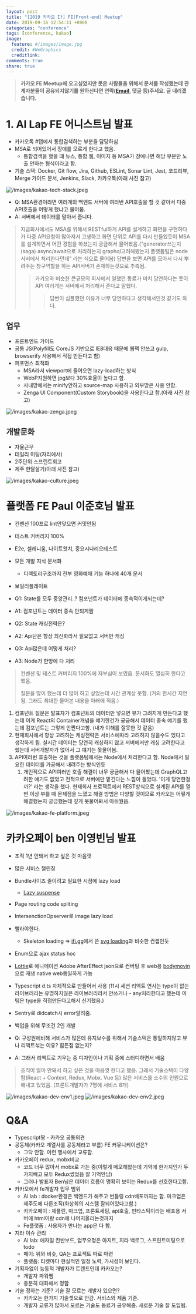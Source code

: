 ```yaml
---
layout: post
title: "[2019 카카오 If] FE(Front-end) Meetup"
date: 2019-09-16 12:54:11 +0900
categories: "conference"
tags: [conference, kakao]
image:
  feature: #/images/image.jpg
  credit: #WeGraphics
  creditlink:
comments: true
share: true
---
```


> **카카오 FE Meetup에 오고싶었지만 못온 사람들을 위해서 문서를 작성했는데 관계자분들이 공유되지않기를 원하신다면 연락(<a href="mailto:email@qvil.dev">Email</a>, 댓글 등)주세요. 글 내리겠습니다.**

# 1. AI Lap FE 어니스트님 발표

- 카카오톡 #탭에서 통합검색하는 부분을 담당하심
- MSA로 되어있어서 장애를 모르게 한다고 했음.
  - 통합검색을 했을 떄 뉴스, 통합 웹, 이미지 등 MSA가 장애나면 해당 부분만 노출 안하는 형식이라고 함.
- 기술 스택: Docker, Git flow, Jira, Github, ESLint, Sonar Lint, Jest, 코드리뷰, Merge 가이드 문서, Jenkins, Slack, 카카오톡(아래 사진 참고)

![/images/kakao-tech-stack.jpeg](/images/kakao-tech-stack.jpeg)

- Q: MSA환경이라면 여러개의 백엔드 서버에 여러번 API호출을 할 것 같아서 다중 API호출을 어떻게 했냐고 물어봄.
- A: 서버에서 데이터를 말아서 줍니다.

> 지금회사에서도 MSA를 위해서 RESTful하게 API를 설계하고 화면을 구현하다가 다중 API요청이 많아져서 고생하고 화면 단위로 API를 다시 만들었듯이 MSA를 설계하면서 어떤 경험을 하셨는지 궁금해서 물어봤음.("generator쓰는지(saga) async/await으로 처리하는지 graphql고려해봤는지 플랫폼팀은 node서버에서 처리한다던데" 라는 식으로 물어봄) 답변을 보면 API를 모아서 다시 뿌려주는 창구역할을 하는 API서버가 존재하는것으로 추측됨.
>
> > 카카오와 비슷한 큰규모의 회사에서 일했던 동료가 마치 당연하다는 듯이 API 여러개는 서버에서 처리해서 준다고 말했다.
> >
> > > 답변이 심플했던 이유가 너무 당연하다고 생각해서인것 같기도 하다.

## 업무

- 프론트엔드 가이드
- 공통 JS(Polyfill도 CoreJS 기반으로 IE8대응 때문에 웹팩 안쓰고 gulp, browserify 사용해서 직접 만든다고 함)
- 퍼포먼스 최적화
  - MSA라서 viewport에 들어오면 lazy-load하는 방식
  - WebP지원하면 jpg보다 30%효율이 높다고 함.
  - 사내망에서는 minify안하고 source-map 사용하고 외부망은 사용 안함.
  - Zenga UI Component(Custom Storybook)을 사용한다고 함.(아래 사진 참고)

![/images/kakao-zenga.jpeg](/images/kakao-zenga.jpeg)

## 개발문화

- 자율근무
- 데일리 미팅(자리에서)
- 2주단위 스프린트회고
- 제주 한달살기(아래 사진 참고)

![/images/kakao-culture.jpeg](/images/kakao-culture.jpeg)

# 플랫폼 FE Paul 이준호님 발표

- 컨벤션 100프로 lint안맞으면 커밋안됨
- 테스트 커버리지 100%
- E2e, 셀레니움, 나이트왓치, 중요시나리오테스트
- 모든 개발 지식 문서화
  - 디렉토리구조까지 전부 영화예매 기능 하나에 40개 문서
- 보일러플레이트

- Q1: State를 모두 중앙관리..? 컴포넌트가 데이터에 종속적이게되는데?
- A1: 컴포넌트는 데이터 종속 안되게짬
- Q2: State 캐싱전략은?
- A2: Api단은 항상 최신화라서 필요없고 서버만 캐싱
- Q3: Api많은데 어떻게 처리?
- A3: Node가 한방에 다 처리

> 컨벤션 및 테스트 커버리지 100%에 자부심이 보였음. 문서화도 열심히 한다고 했음.
>
> 질문을 많이 했는데 더 많이 하고 싶었는데 시간 관계상 못함. (거의 한시간 지연됨. 그래도 최대한 물어본 내용을 아래에 적음.)

1. 컴포넌트 질문은 발표자가 컴포넌트의 데이터만 넣으면 뷰가 그려지게 만든다고 했는데 이게 React의 Container개념을 얘기한건가 궁금해서 데이터 종속 얘기를 했는데 컴포넌트는 그렇게 안짠다고함. (내가 이해를 잘못한 것 같음)
1. 현재회사에서 항상 고려하는 캐싱전략은 서비스에따라 고려하지 않을수도 있다고 생각하게 됨. 실시간 데이터는 당연히 캐싱하지 않고 서버에서만 캐싱 고려한다고 했는데 서버개발자가 없어서 그 얘기는 못물어봄.
1. API여러번 호출하는 것을 플랫폼팀에서는 Node에서 처리한다고 함. Node에서 필요한 데이터를 가공해서 내려주는 방식인듯
   1. 개인적으로 API여러번 호출 해결이 너무 궁금해서 다 물어봤는데 GraphQL고려한 얘기도 없었고 전적으로 서버에만 맡긴다는 느낌이 들었다. '이게 당연한걸까?' 라는 생각을 했다. 현재회사 프로젝트에서 REST방식으로 설계된 API를 열번 이상 부를 때 문제점을 느꼈고 해결 방법은 다양할 것이므로 카카오는 어떻게 해결했는지 궁금했는데 깊게 못물어봐서 아쉬웠음.

![/images/kakao-fe-platform.jpeg](/images/kakao-fe-platform.jpeg)

# 카카오페이 ben 이영빈님 발표

- 조직 1년 안돼서 하고 싶은 것 마음껏
- 많은 서비스 챌린징
- Bundle사이즈 줄이려고 필요한 시점에 lazy load
  - [Lazy suspense](https://reactjs.org/docs/code-splitting.html#reactlazy)
- Page routing code spliting
- IntersenctionOpserver로 image lazy load
- 빨라야한다.
  - Skeleton loading => [ifi.gg](http://ifi.gg/)에서 쓴 [svg loading](http://danilowoz.com/create-content-loader/)과 비슷한 컨셉인듯
- Enum으로 ajax status hoc
- [Lottie](https://airbnb.design/lottie/)로 애니메이션 Adobe AfterEffect json으로 컨버팅 후 web용 [bodymovin](https://github.com/airbnb/lottie-web)으로 재생 native web동일하게 가능
- Typescript d.ts 자체적으로 만들어서 사용 (11시 세션 리액트 연사는 type이 없는 라이브러리는 유명하지않은 라이브러리라서 안쓰거나 - any처리한다고 했는데 이 팀은 type을 직접만든다고해서 신기했음.)
- Sentry로 didcatch시 error알려줌.
- 백업을 위해 무조건 2인 개발

- Q: 구성원에비해 서비스가 많은데 유지보수를 위해서 기술스택은 통일하지않고 뷰나 리액트섞는 이유? 힘든점 없는지?
- A: 그래서 리액트로 기우는 중 디자인이나 기획 중에 스터디하면서 배움

> 조직이 얼마 안돼서 하고 싶은 것을 마음껏 한다고 했음. 그래서 기술스택이 다양함(React + Context, Redux, Mobx. Vue 등)
> 많은 서비스를 소수의 인원으로 해내고 있었음. (프론트개발자가 7명에 서비스 8개)

![/images/kakao-dev-env1.jpeg](/images/kakao-dev-env1.jpeg)
![/images/kakao-dev-env2.jpeg](/images/kakao-dev-env2.jpeg)

# Q&A

- Typescript짱 - 카카오 공통의견
- 공동체(카카오 계열사를 공동체라고 부름) FE 커뮤니케이션은?
  - 그닥 안함. 이런 행사에서 교류함.
- 카카오페이 redux, mobx비교
  - 코드 너무 많아서 mobx로 가는 중(이렇게 메모해왔는데 기억에 한가지인가 두가지빼고 모두 Redux썼었음 잘 기억안남)
  - 그러나 발표자 Ben님은 데이터 흐름이 명확히 보이는 Redux를 선호한다고함.
- 카카오에서 fe개발자 업무 범위
  - Ai lab : docker환경은 백엔드가 해주고 번들링 cdn배포까지는 함. 마크업은 제주도에 다른조직(화상회의 시스템 잘되어있다고함.)
  - 카카오페이 : 제플린, 마크업, 프론트세팅, api호출, 핀타스틱이라는 배포용 서버에 html이랑 cdn에 나머지올리는것까지
  - Fe플랫폼 : 사용자가 만나는 app은 다 함.
- 지라 이슈 관리
  - Ai lab: 애자일 칸반보드, 업무요청은 아지트, 지라 백로그, 스프린트미팅으로 todo
  - 페이: 위와 비슷, QA는 프로젝트 따로 마련
  - 플랫폼: 티켓마다 현실적인 일정 노력, 가시성이 보인다.
- 기획자없이 능동적 개발자가 트렌드인데 카카오는?
  - 개발자 파워쎔
  - 충분히 대화해서 정함
- 기술 정하는 기준? 기술 잘 모르는 개발자 있으면?
  - 카카오는 한가지 기술셋으로 안감. 서비스와 제품 기준.
  - 개발자 교류가 많아서 모르는 기술도 동료가 공유해줌. 새로운 기술 잘 도입됨.
